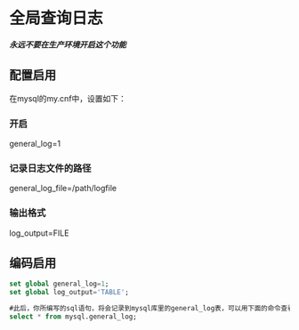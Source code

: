 # 全局查询日志

***永远不要在生产环境开启这个功能***

## 配置启用

在mysql的my.cnf中，设置如下：

### 开启

general_log=1

### 记录日志文件的路径

general_log_file=/path/logfile

### 输出格式

log_output=FILE

## 编码启用

```SQL
set global general_log=1;
set global log_output='TABLE';

#此后，你所编写的sql语句，将会记录到mysql库里的general_log表，可以用下面的命令查看
select * from mysql.general_log;

```

